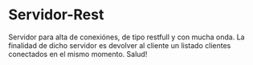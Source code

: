 # Servidor-Rest
Servidor para alta de conexiónes, de tipo restfull y con mucha onda. La finalidad de dicho servidor es devolver al cliente un listado clientes conectados en el mismo momento. Salud!
